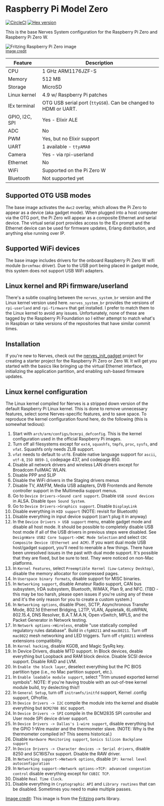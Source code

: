 # Raspberry Pi Model Zero
[![CircleCI](https://circleci.com/gh/nerves-project/nerves_system_rpi0.svg?style=svg)](https://circleci.com/gh/nerves-project/nerves_system_rpi0)
[![Hex version](https://img.shields.io/hexpm/v/nerves_system_rpi0.svg "Hex version")](https://hex.pm/packages/nerves_system_rpi0)

This is the base Nerves System configuration for the Raspberry Pi Zero and
Raspberry Pi Zero W.

![Fritzing Raspberry Pi Zero image](assets/images/raspberry-pi-model-zero.png)
<br><sup>[Image credit](#fritzing)</sup>

| Feature              | Description                     |
| -------------------- | ------------------------------- |
| CPU                  | 1 GHz ARM1176JZF-S              |
| Memory               | 512 MB                          |
| Storage              | MicroSD                         |
| Linux kernel         | 4.9 w/ Raspberry Pi patches     |
| IEx terminal         | OTG USB serial port (`ttyGS0`). Can be changed to HDMI or UART. |
| GPIO, I2C, SPI       | Yes - Elixir ALE                |
| ADC                  | No                              |
| PWM                  | Yes, but no Elixir support      |
| UART                 | 1 available - `ttyAMA0`         |
| Camera               | Yes - via rpi-userland          |
| Ethernet             | No                              |
| WiFi                 | Supported on the Pi Zero W      |
| Bluetooth            | Not supported yet               |

## Supported OTG USB modes

The base image activates the `dwc2` overlay, which allows the Pi Zero to appear as a
device (aka gadget mode). When plugged into a host computer via the OTG port, the Pi
Zero will appear as a composite Ethernet and serial device. The virtual serial
port provides access to the IEx prompt and the Ethernet device can be used for
firmware updates, Erlang distribution, and anything else running over IP.

## Supported WiFi devices

The base image includes drivers for the onboard Raspberry Pi Zero W wifi module
(`brcmfmac` driver). Due to the USB port being placed in gadget mode, this
system does not support USB WiFi adapters.

## Linux kernel and RPi firmware/userland

There's a subtle coupling between the `nerves_system_br` version and the Linux
kernel version used here. `nerves_system_br` provides the versions of
`rpi-userland` and `rpi-firmware` that get installed. I prefer to match them to
the Linux kernel to avoid any issues. Unfortunately, none of these are tagged
by the Raspberry Pi Foundation so I either attempt to match what's in Raspbian
or take versions of the repositories that have similar commit times.

## Installation

If you're new to Nerves, check out the
[nerves_init_gadget](https://github.com/fhunleth/nerves_init_gadget) project for
creating a starter project for the Raspberry Pi Zero or Zero W. It will get you
started with the basics like bringing up the virtual Ethernet interface,
initializing the application partition, and enabling ssh-based firmware updates.

## Linux kernel configuration

The Linux kernel compiled for Nerves is a stripped down version of the default
Raspberry Pi Linux kernel. This is done to remove unnecessary features, select
some Nerves-specific features, and to save space. To reproduce the kernel
configuration found here, do the following (this is somewhat tedious):

1. Start with `arch/arm/configs/bcmrpi_defconfig`. This is the kernel
   configuration used in the official Raspberry Pi images.
2. Turn off all filesystems except for `ext4`, `squashfs`, `tmpfs`, `proc`,
   `sysfs`, and `vfat`. Squashfs only needs ZLIB support.
3. `vfat` needs to default to `utf8`. Enable native language support for
   `ascii`, `utf-8`, `ISO 8859-1`, codepage 437, and codepage 850.
4. Disable all network drivers and wireless LAN drivers except for Broadcom
   FullMAC WLAN.
5. Disable PPP and SLIP
6. Disable the WiFi drivers in the Staging drivers menus
7. Disable TV, AM/FM, Media USB adapters, DVB Frontends and Remote controller
   support in the Multimedia support menus.
8. Go to `Device Drivers->Sound card support`. Disable `USB sound devices` in
   ALSA. Disable `Open Sound System`.
9. Go to `Device Drivers->Graphics support`. Disable `DisplayLink`
10. Disable everything in `HID support` (NOTE: revisit for Bluetooth)
11. Disable everything in input device support (can't plug it in anyway)
12. In the `Device Drivers > USB support` menu, enable gadget mode and disable
   all host mode. It should be possible to completely disable USB host mode if
   all of the USB drivers in previous steps were disabled. See `DesignWare USB2
   Core Support->DWC Mode Selection` and select `CDC Composite Device (Ethernet
   and ACM)`. If you want dual mode USB host/gadget support, you'll need to
   reenable a few things. There have been unresolved issues in the past with dual
   mode support. It's possible that they are fixed, but be sure to test. They were
   noticed on non-Mac platforms.
13. In `Kernel Features`, select `Preemptible Kernel (Low-Latency Desktop)`,
    disable the memory allocator for compressed pages.
14. In `Userspace binary formats`, disable support for MISC binaries.
15. In `Networking support`, disable Amateur Radio support, CAN bus subsystem,
    IrDA subsystem, Bluetooth, WiMAX, Plan 9, and NFC. (TBD - this may be too
    harsh, please open issues if you're using any of these and it's the only
    reason for you to create a custom system.)
16. In `Networking options`, disable IPsec, SCTP, Asynchronous Transfer Mode,
    802.1d Ethernet Bridging, L2TP, VLAN, Appletalk, 6LoWPAN, 802.15.4, DNS
    Resolver, B.A.T.M.A.N, Open vSwitch, MPLS, and the Packet Generator in Network
    testing.
17. In `Network options->Wireless`, enable "use statically compiled regulatory
    rules database". Build in `cfg80211` and `mac80211`. Turn off `mac8022` mesh
    networking and LED triggers. Turn off `cfg80211` wireless extensions
    compatibility.
18. In `Kernel hacking`, disable KGDB, and Magic SysRq key.
19. In Device Drivers, disable MTD support. In Block devices, deable everything
    but Loopback and RAM block device. Disable SCSI device support. Disable RAID
    and LVM.
20. In `Enable the block layer`, deselect everything but the PC BIOS partition
    type (i.e., no Mac partition support, etc.).
21. In `Enable loadable module support`, select "Trim unused exported kernel
    symbols". NOTE: If you're having trouble with an out-of-tree kernel module
    build, try deslecting this!!
22. In `General Setup`, turn off `initramfs/initfd` support, Kernel .config
    support, OProfile.
23. In `Device Drivers -> I2C` compile the module into the kernel and disable
    everything but `BCM2708 BSC` support.
24. In `Device Drivers -> SPI` compile in the BCM2835 SPI controller and User
    mode SPI device driver support.
25. In `Device Drivers -> Dallas's 1-wire support`, disable everything but the
    GPIO 1-Wire master and the thermometer slave. (NOTE: Why is the thermometer
    compiled in? This seems historical.)
26. Disable `Hardware Monitoring support`, `Sonics Silicon Backplane support`
27. In `Device Drivers -> Character devices -> Serial drivers`, disable 8250 and
    SC16IS7xx support. Disable the RAW driver.
28. In `Networking support->Network options`, disable `IP: kernel level
    autoconfiguration`
29. In `Networking support->Network options->TCP: advanced congestion control`
    disable everything except for `CUBIC TCP`.
30. Disable `Real Time Clock`.
31. Disable everything in `Cryptographic API` and `Library routines` that can be
    disabled. Sometimes you need to make multiple passes.

[Image credit](#fritzing): This image is from the [Fritzing](http://fritzing.org/home/) parts library.
